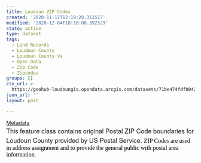 ```yaml
---
title: Loudoun ZIP Codes
created: '2020-11-12T12:19:28.311517'
modified: '2020-12-04T18:10:08.392529'
state: active
type: dataset
tags:
  - Land Records
  - Loudoun County
  - Loudoun County Va
  - Open Data
  - Zip Code
  - Zipcodes
groups: []
csv_url: >-
  https://geohub-loudoungis.opendata.arcgis.com/datasets/71be474fdf00429d98d1adab185c5ec9_1.csv?outSR=%7B%22latestWkid%22%3A2924%2C%22wkid%22%3A2924%7D
json_url: ''
layout: post

---
```

<div><a href='https://logis.loudoun.gov/metadata/Zipcodes.html' target='_blank'>Metadata</a><br /></div><span style='font-family: &quot;Avenir Next W01&quot;, &quot;Avenir Next W00&quot;, &quot;Avenir Next&quot;, Avenir, &quot;Helvetica Neue&quot;, sans-serif; font-size: 17px; background-color: rgb(255, 255, 255);'>This feature class contains original Postal ZIP Code boundaries for Loudoun County provided by US Postal Service. </span><span style='color: rgb(0, 0, 0); font-family: &quot;Times New Roman&quot;; font-size: medium;'>ZIP Codes are used in address assignment and to provide the general public with postal area information.</span>
